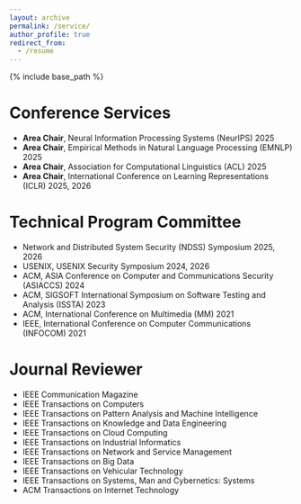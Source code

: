 ```yaml
---
layout: archive
permalink: /service/
author_profile: true
redirect_from:
  - /resume
---
```


{% include base_path %}

Conference Services
======
* **Area Chair**, Neural Information Processing Systems (NeurIPS) 2025
* **Area Chair**, Empirical Methods in Natural Language Processing (EMNLP) 2025
* **Area Chair**, Association for Computational Linguistics (ACL) 2025
* **Area Chair**, International Conference on Learning Representations (ICLR) 2025, 2026

Technical Program Committee
======
* Network and Distributed System Security (NDSS) Symposium 2025, 2026
* USENIX, USENIX Security Symposium 2024, 2026
* ACM, ASIA Conference on Computer and Communications Security (ASIACCS) 2024
* ACM, SIGSOFT International Symposium on Software Testing and Analysis (ISSTA) 2023
* ACM, International Conference on Multimedia (MM) 2021 
* IEEE, International Conference on Computer Communications (INFOCOM) 2021 

Journal Reviewer
======
* IEEE Communication Magazine 
* IEEE Transactions on Computers 
* IEEE Transactions on Pattern Analysis and Machine Intelligence
* IEEE Transactions on Knowledge and Data Engineering
* IEEE Transactions on Cloud Computing 
* IEEE Transactions on Industrial Informatics 
* IEEE Transactions on Network and Service Management 
* IEEE Transactions on Big Data 
* IEEE Transactions on Vehicular Technology 
* IEEE Transactions on Systems, Man and Cybernetics: Systems 
* ACM Transactions on Internet Technology
